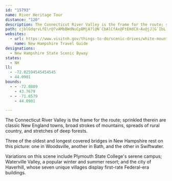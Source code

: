 ```yaml
---
id: "15793"
name: River Heritage Tour
distance: "120"
description: The Connecticut River Valley is the frame for the route; sprinkled therein are classic New England towns, broad strokes of mountains, spreads of rural country, and stretches of deep forests.
path: cjblGdqrvLfE\r@?vAMbBWdNuCpBMjA?l@N`CbAlCfAx@FtEHdCX~Av@jJ|G`IbL`CfC`Aj@FL`CdArBl@~F`A|@Ax@f@fA`@z@fAz@vBxCtPdDfQj@xCt@tCl@vAdDzEdAdClAlFnExObAnBxAjBbAt@dCfArBJdCZrGd@vLrA|A\~JlChUxIpOlGxAh@zH~AnIrBbG`BrAf@vA~@nB`BpIdIhBbBbBzAv@h@nAl@~Af@fAX`EZj@RpEdEhFzDvMjIr@f@fKrGvErCxTnMrIvEjChA`AXnCb@~Fj@pJ~AjE\hAIj@SpKoF|DeBfCi@PCZ?nBKrBDvBd@fGnBnh@tOpJ|ClP~FxK~CzPhFvi@`PnHbCv[nJf@DrDHdGErFN`NHtEMpDg@bCi@lCs@dDgAdGmCrA[t@IlASxADlCr@lBhAPa@Ja@h@eAjCuCZ_@Xw@ReA@g@Es@Oe@i@gAwC}EyAyBm@_AeAkCyCqIa@iCKmAOkB?u@LwBXqDd@_D^mBTsALwA@cBMkCWiCa@mBg@oBaAaCaAgBaAkAo@k@kAm@aAWuBQwBu@aAc@iBiAyBaBuAsAoA}AeAwAg@}@kA_DgDsFc@m@Yy@Qu@QaBK{GMsEAy@FcAJ{@XsAlAwD`AsCfEqKr@oBl@{BPu@RmBDoB?eAUgC[mBg@{AqAsC}MwVi@uAk@iBqAyE{@oDGkAc@uMc@gHQiAa@_BeC_H{CuJmAgEiBoFmEuKo@kAw@gAcCsBqC_B}DkBMK]MeCuAaAq@aGgFiAu@sHuBa@Q_AYwFeCeHmDoBiAeI}EuAcA_@k@Sy@UqBa@}GMaDWyD[kDUqBi@wCoAyFk@wBq@kFUsCAiBRyDXcAZk@pCkHz@gBbBkC|BsClB}AlGyEvB}BnDiEfCsDj@aBpBuG`ByEn@oC\gBd@{D\mE\gC`CiLl@gB|@kAvByBdK}L|TmWjCiCzMgJd[mSdDsBvTiNnAu@t@e@dIiGlGqEzEaDxEiDrJqI|IuH`JcIrF_G`IyJhJeM|AyBv@sA~@qBd@gC^qCrEgWnB_Md@kB`AuBdEmHdE}HpBgDtAuB^e@ZMdBYfAm@hOaLxG{Ep@}@pEmHdA_AfAm@l@o@Zm@Ne@^uBVsBHqB?sA}@cL]}GDqBVsBfCiO`DwKtB{GzBmFbAqB`EeHdCyEpE{IpOq[`CoE`L_UxNaYdBmDdKwRrPsYpA}AxBsBnDkC|@Q|C}@tEoBzAg@tDs@nAQpL_AxBObABfMb@lCh@vCdAxAXvAJ`@?`JS~BPxBt@zAz@`BnAhDfDrWlV`BdBr@fA^pA`AzGjC~Gv@dBzBjDpHfIlEzE|BpBxAv@~AVxBJbDGtW_BxAJdBl@pA~@fB~A~[~ZzGtFtGnC~MpFzCx@vCl@hIz@lD\jBP\F~@Kt@QfJ{DzGoBpAc@tGgCJMrAk@`B_@jAMnDB~AVpDxAp@b@dCfApA^vB`@jCH|DYlLuA|CW`CO|BEjHPhCNpVhBrA?lBG|AOjASvJqD|BkAnCmBbBqBbA_Bf@oA`@yA^oCx@gJf@}Br@eBn@iA|@y@xAw@|D{@fG_AjB_@hBs@`IeEFKHArL_H~CuBrScQVOFKhB{Ad@i@tAoAlAcA`Bq@nQgE|Bs@tAm@z@k@|CqErCyEbAiBpAqDjAkFdB_J|A}IfA_HrDcRfAcD~CaIfAgEfAsDdAyDvBgJbBqFzAeEb@{@RYP_@|AiCdGgHLKxAeBhBkCvCsDpCuDbIcLrDoElBoBt@e@nH}Dn@g@`ByBfBcDv@gBvCwLrBcGzAkC|AiBfDaDlDyCtOoN|AiBfAuBbAmCb@{Ad@{EFyCB_DD]f@a[CKL{GAQD]Zq]e@uRSmGq@{M[mFA}CGaDfBa\\oFn@aKzAe`@bDih@ZkB^}A\{@^y@hAsBpCoDpCwDxGkMvBiGHYjAgDlA}DBMzAcFjPgb@hD}KxAoFxOkn@vAeCvQ{UvE_GR]|FwHhDgE|EsGlAiC`GgNd@_A|@y@RWTs@`@_BJ_BBs@IsDu@uBYyAQiBE_Ci@yiBEaECqKGwPQaWAyYB}EFkDJsCbBiXrCy_@xCmc@vEep@RoFA}CQwE]aFyCyUw@yDeBwNASqBgIiCiJeAcF_EY_@AwA[}@g@a@YGImHuG{CwBkMeIoAiAe@o@]g@OYqBmEu@_B}BwF_EqJGImCqGiAoCeCeGgCgI_AgCs@aB}@uAeA{@yHyDiAWsAEkAP{@`@uGdEqGjCeC|@oATmDLaHPcA\]^Yn@Oz@?bGIz@Wt@k@h@kDlBwBl@mB\sFp@wBPgOV{@?iBEaAO}@[iEoBaFoCeNqJwFiE}EkD{BgBgBqAaDuC_AmAw@uAsE}JaAwAsAyA_BkAoAo@_Be@y@GoAKsCJ}@Xk@JkDl@{KdBwCNeDEyAKgEq@sGqAuKeCa_@uJaJmCqHcC_B{@aCwAuAc@_BQw@A{AVwAt@iDfC_BzAaApAw@fBk@nB}@nEi@xAi@t@oB|AyHdEaBbA{R|BiBPY@kBr@_CrAiBpAgBdA_AVwATaBCaBQiC}@k@MsAIsAHiATsDjASHiD`AeBV_CF{NKiA?kAF{AL}TjCaI`BuBPuBCiBSoAa@c@McBm@OKiAw@YOe@c@[Uq@u@OIg@m@_AoAy@mAy@gA{@eAqAkBkF{GGCW[g@e@IAKUeB}@w@W_AGgBJaAZs@b@}R|Q_KjLqBxBqDrC{CjB{OlHqL|F{Az@{AfAmCbBkCpAoBr@mDfAiE|@oA`@y@h@iBtByBnCaDnFkCbFuBzCsAjA}BbBaB~@cD`BkEzAwAVeNRkE^}B\{Cv@{MxDyMrDiJxBmAH}ACmLy@qIu@{BOwB@kBLcL|AwMxAmCNeBGyJaA}DQqCAICaIK}AQsCeAu@U}@MuA@wB`@uC\aBAwA]}AuAw@uAsEoJgBkCgNyMyA}@qBs@}A[}BI_DCaPTm@Iu@SeAm@kEeEoAo@cAMoBBeBj@iAv@{@dA{@xA{DzJcC~Ew@jAw@p@gA\u@?sAScKeEa@OyAm@eHiCiAUuBQ{@?a@Fq@Hs@PmAf@c@Lm@f@a@\iAtAg@l@oAvASPcE|E_BbBqDjDoDvC}@l@s@n@sDnCy@b@sAZaBNeAGeA[wEmBaBa@wAL{A?cYgGa@Ms@FyB@sGSiBLaAPmDnBs@XeAN}@CkA]uAi@oCcB[Me@_@{C{ByCcB_DqAsDoA{AQqAFcBb@uBp@cBv@uDrBkCfAuA^iAJ_DBuAHaA^}@j@u@bAgAlBi@x@o@h@eA`@_BTW@o@@mAUiAi@u@g@}@gAw@gBiAwD}@_B}@o@iAY_BA{@NoAV}HpCwAZgB?YIaCFeB^kCVcp@vJiDTaCCmBWeImBmCs@qOcCcCq@sGaDoBy@y@OqCJkH`@_Dl@o@P}@f@{@t@mE`D_Bf@wADaDSaFM_ERuARgGrBsC|B
websites:
  - url: https://www.visitnh.gov/things-to-do/scenic-drives/white-mountains
    name: New Hampshire Travel Guide
designations:
  - New Hampshire State Scenic Byway
states:
  - NH
ll:
  - -72.02594545454545
  - 44.0901
bounds:
  - - -72.0809
    - 43.7679
  - - -71.6579
    - 44.0901

---
```


The Connecticut River Valley is the frame for the route; sprinkled therein are classic New England towns, broad strokes of mountains, spreads of rural country, and stretches of deep forests.

Three of the oldest and longest covered bridges in New Hampshire rest on this picture: one in Woodsville, another in Bath, and the other in Swiftwater.

Variations on this scene include Plymouth State College's serene campus; Waterville Valley, a popular winter and summer resort; and the city of Haverhill, whose seven unique villages display first-rate Federal-era buildings.
